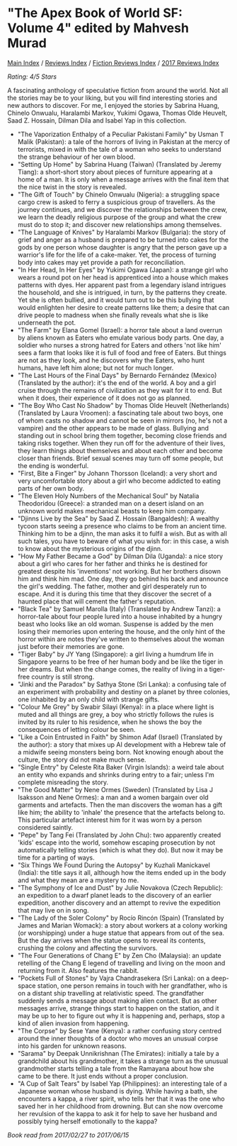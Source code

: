 # "The Apex Book of World SF: Volume 4" edited by Mahvesh Murad

[Main Index](../../../README.md) / [Reviews Index](../../README.md) / [Fiction Reviews Index](../README.md) / [2017 Reviews Index](README.md)

*Rating: 4/5 Stars*

A fascinating anthology of speculative fiction from around the world. Not all the stories may be to your liking, but you will find interesting stories and new authors to discover. For me, I enjoyed the stories by Sabrina Huang, Chinelo Onwualu, Haralambi Markov, Yukimi Ogawa, Thomas Olde Heuvelt, Saad Z. Hossain, Dilman Dila and Isabel Yap in this collection.

- "The Vaporization Enthalpy of a Peculiar Pakistani Family" by Usman T Malik (Pakistan): a tale of the horrors of living in Pakistan at the mercy of terrorists, mixed in with the tale of a woman who seeks to understand the strange behaviour of her own blood.
- "Setting Up Home" by Sabrina Huang (Taiwan) (Translated by Jeremy Tiang): a short-short story about pieces of furniture appearing at a home of a man. It is only when a message arrives with the final item that the nice twist in the story is revealed.
- "The Gift of Touch" by Chinelo Onwualu (Nigeria): a struggling space cargo crew is asked to ferry a suspicious group of travellers. As the journey continues, and we discover the relationships between the crew, we learn the deadly religious purpose of the group and what the crew must do to stop it; and discover new relationships among themselves.
- "The Language of Knives" by Haralambi Markov (Bulgaria): the story of grief and anger as a husband is prepared to be turned into cakes for the gods by one person whose daughter is angry that the person gave up a warrior's life for the life of a cake-maker. Yet, the process of turning body into cakes may yet provide a path for reconciliation.
- "In Her Head, In Her Eyes" by Yukimi Ogawa (Japan): a strange girl who wears a round pot on her head is apprenticed into a house which makes patterns with dyes. Her apparent past from a legendary island intrigues the household, and she is intrigued, in turn, by the patterns they create. Yet she is often bullied, and it would turn out to be this bullying that would enlighten her desire to create patterns like them; a desire that can drive people to madness when she finally reveals what she is like underneath the pot.
- "The Farm" by Elana Gomel (Israel): a horror tale about a land overrun by aliens known as Eaters who emulate various body parts. One day, a soldier who nurses a strong hatred for Eaters and others 'not like him' sees a farm that looks like it is full of food and free of Eaters. But things are not as they look, and he discovers why the Eaters, who hunt humans, have left him alone; but not for much longer.
- "The Last Hours of the Final Days" by Bernardo Fernández (Mexico) (Translated by the author): it's the end of the world. A boy and a girl cruise through the remains of civilization as they wait for it to end. But when it does, their experience of it does not go as planned.
- "The Boy Who Cast No Shadow" by Thomas Olde Heuvelt (Netherlands) (Translated by Laura Vroomen): a fascinating tale about two boys, one of whom casts no shadow and cannot be seen in mirrors (no, he's not a vampire) and the other appears to be made of glass. Bullying and standing out in school bring them together, becoming close friends and taking risks together. When they run off for the adventure of their lives, they learn things about themselves and about each other and become closer than friends. Brief sexual scenes may turn off some people, but the ending is wonderful.
- "First, Bite a Finger" by Johann Thorsson (Iceland): a very short and very uncomfortable story about a girl who become addicted to eating parts of her own body.
- "The Eleven Holy Numbers of the Mechanical Soul" by Natalia Theodoridou (Greece): a stranded man on a desert island on an unknown world makes mechanical beasts to keep him company.
- "Djinns Live by the Sea" by Saad Z. Hossain (Bangaldesh): A wealthy tycoon starts seeing a presence who claims to be from an ancient time. Thinking him to be a djinn, the man asks it to fulfil a wish. But as with all such tales, you have to beware of what you wish for: in this case, a wish to know about the mysterious origins of the djinn.
- "How My Father Became a God" by Dilman Dila (Uganda): a nice story about a girl who cares for her father and thinks he is destined for greatest despite his 'inventions' not working. But her brothers disown him and think him mad. One day, they go behind his back and announce the girl's wedding. The father, mother and girl desperately run to escape. And it is during this time that they discover the secret of a haunted place that will cement the father's reputation.
- "Black Tea" by Samuel Marolla (Italy) (Translated by Andrew Tanzi): a horror-tale about four people lured into a house inhabited by a hungry beast who looks like an old woman. Suspense is added by the men losing their memories upon entering the house, and the only hint of the horror within are notes they've written to themselves about the woman just before their memories are gone.
- "Tiger Baby" by JY Yang (Singapore): a girl living a humdrum life in Singapore yearns to be free of her human body and be like the tiger in her dreams. But when the change comes, the reality of living in a tiger-free country is still strong.
- "Jinki and the Paradox" by Sathya Stone (Sri Lanka): a confusing tale of an experiment with probability and destiny on a planet by three colonies, one inhabited by an only child with strange gifts.
- "Colour Me Grey" by Swabir Silayi (Kenya): in a place where light is muted and all things are grey, a boy who strictly follows the rules is invited by its ruler to his residence, when he shows the boy the consequences of letting colour be seen.
- "Like a Coin Entrusted in Faith" by Shimon Adaf (Israel) (Translated by the author): a story that mixes up AI development with a Hebrew tale of a midwife seeing monsters being born. Not knowing enough about the culture, the story did not make much sense.
- "Single Entry" by Celeste Rita Baker (Virgin Islands): a weird tale about an entity who expands and shrinks during entry to a fair; unless I'm complete misreading the story.
- "The Good Matter" by Nene Ormes (Sweden) (Translated by Lisa J Isaksson and Nene Ormes): a man and a women bargain over old garments and artefacts. Then the man discovers the woman has a gift like him; the ability to 'inhale' the presence that the artefacts belong to. This particular artefact interest him for it was worn by a person considered saintly.
- "Pepe" by Tang Fei (Translated by John Chu): two apparently created 'kids' escape into the world, somehow escaping prosecution by not automatically telling stories (which is what they do). But now it may be time for a parting of ways.
- "Six Things We Found During the Autopsy" by Kuzhali Manickavel (India): the title says it all, although how the items ended up in the body and what they mean are a mystery to me.
- "The Symphony of Ice and Dust" by Julie Novakova (Czech Republic): an expedition to a dwarf planet leads to the discovery of an earlier expedition, another discovery and an attempt to revive the expedition that may live on in song.
- "The Lady of the Soler Colony" by Rocío Rincón (Spain) (Translated by James and Marian Womack): a story about workers at a colony working (or worshipping) under a huge statue that appears from out of the sea. But the day arrives when the statue opens to reveal its contents, crushing the colony and affecting the survivors.
- "The Four Generations of Chang E" by Zen Cho (Malaysia): an update retelling of the Chang E legend of travelling and living on the moon and returning from it. Also features the rabbit.
- "Pockets Full of Stones" by Vajra Chandrasekera (Sri Lanka): on a deep-space station, one person remains in touch with her grandfather, who is on a distant ship travelling at relativistic speed. The grandfather suddenly sends a message about making alien contact. But as other messages arrive, strange things start to happen on the station, and it may be up to her to figure out why it is happening and, perhaps, stop a kind of alien invasion from happening.
- "The Corpse" by Sese Yane (Kenya): a rather confusing story centred around the inner thoughts of a doctor who moves an unusual corpse into his garden for unknown reasons.
- "Sarama" by Deepak Unnikrishnan (The Emirates): initially a tale by a grandchild about his grandmother, it takes a strange turn as the unusual grandmother starts telling a tale from the Ramayana about how she came to be there. It just ends without a proper conclusion.
- "A Cup of Salt Tears" by Isabel Yap (Philippines): an interesting tale of a Japanese woman whose husband is dying. While having a bath, she encounters a kappa, a river spirit, who tells her that it was the one who saved her in her childhood from drowning. But can she now overcome her revulsion of the kappa to ask it for help to save her husband and possibly tying herself emotionally to the kappa?

*Book read from 2017/02/27 to 2017/06/15*
